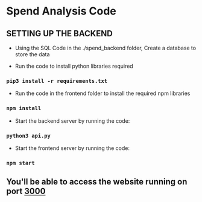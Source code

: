# Spend Analysis Code

## SETTING UP THE BACKEND

* Using the SQL Code in the ./spend_backend folder, Create a database to store the data

* Run the code to install python libraries required

### `pip3 install -r requirements.txt`

* Run the code in the frontend folder to install the required npm libraries

### `npm install`

* Start the backend server by running the code:

### `python3 api.py`

* Start the frontend server by running the code:

### `npm start`

## You'll be able to access the website running on port [3000](http://localhost:3000)
